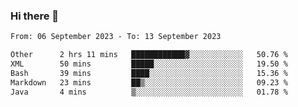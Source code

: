 ### Hi there 👋

<!--
**palaashatri/palaashatri** is a ✨ _special_ ✨ repository because its `README.md` (this file) appears on your GitHub profile.

Here are some ideas to get you started:

- 🔭 I’m currently working on ...
- 🌱 I’m currently learning ...
- 👯 I’m looking to collaborate on ...
- 🤔 I’m looking for help with ...
- 💬 Ask me about ...
- 📫 How to reach me: ...
- 😄 Pronouns: ...
- ⚡ Fun fact: ...
-->

<!--START_SECTION:waka-->

```txt
From: 06 September 2023 - To: 13 September 2023

Other      2 hrs 11 mins   ████████████▓░░░░░░░░░░░░   50.76 %
XML        50 mins         █████░░░░░░░░░░░░░░░░░░░░   19.50 %
Bash       39 mins         ████░░░░░░░░░░░░░░░░░░░░░   15.36 %
Markdown   23 mins         ██▒░░░░░░░░░░░░░░░░░░░░░░   09.23 %
Java       4 mins          ▒░░░░░░░░░░░░░░░░░░░░░░░░   01.78 %
```

<!--END_SECTION:waka-->
